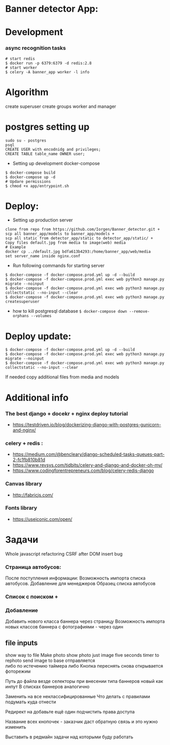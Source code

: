 # Banner detector App: 

# Development

### async recognition tasks
```
# start redis 
$ docker run -p 6379:6379 -d redis:2.8    
# start worker
$ celery -A banner_app worker -l info
```
 
# Algorithm 
create superuser
create groups worker and manager

# postgres setting up 
```
sudo su - postgres
psql
CREATE USER with encodnidg and privileges;
CREATE TABLE table_name OWNER user;
```

- Setting up development docker-compose
```
$ docker-compose build
$ docker-compose up -d
# Updare permissions 
$ chmod +x app/entrypoint.sh
```

# Deploy: 

- Setting up production server 
```
clone from repo from https://github.com/Iorgen/Banner_detector.git + 
scp all banner_app/models to banner_app/models + 
scp all static from detector_app/static to detector_app/static/ + 
Copy files default.jpg from media to image(web) media  
# Example 
docker cp ../default.jpg bdfa613b4293:/home/banner_app/web/media
set server_name inside nginx.conf 
```
- Run following commands for starting server 
```
$ docker-compose -f docker-compose.prod.yml up -d --build
$ docker-compose -f docker-compose.prod.yml exec web python3 manage.py migrate --noinput 
$ docker-compose -f docker-compose.prod.yml exec web python3 manage.py collectstatic --no-input --clear
$ docker-compose -f docker-compose.prod.yml exec web python3 manage.py createsuperuser
```

- how to kill postgresql database 
``
$ docker-compose down --remove-orphans --volumes
``
# Deploy update: 

```
$ docker-compose -f docker-compose.prod.yml up -d --build
$ docker-compose -f docker-compose.prod.yml exec web python3 manage.py migrate --noinput 
$ docker-compose -f docker-compose.prod.yml exec web python3 manage.py collectstatic --no-input --clear
```
If needed copy additional files from media and models
# Additional info 

### The best django + docekr + nginx deploy tutorial  
 - https://testdriven.io/blog/dockerizing-django-with-postgres-gunicorn-and-nginx/

### celery + redis  : 
 - https://medium.com/@bencleary/django-scheduled-tasks-queues-part-2-fc1fb810b81d 
 - https://www.revsys.com/tidbits/celery-and-django-and-docker-oh-my/
 - https://www.codingforentrepreneurs.com/blog/celery-redis-django

### Canvas library 
 - http://fabricjs.com/

### Fonts library 
 - https://useiconic.com/open/

# Задачи
Whole javascript refactoring
CSRF after DOM insert bug 

### Страница автобусов:

После поступления информации:
Возможность импорта списка автобусов. Добавление для менеджеров
Образец списка автобусов 

### Список с поиском + 

### Добавление 
Добавить нового класса баннера через страницу 
Возможность импорта новых классов баннера с фотографиями - через один 
## file inputs 
show way to file 
Make photo 
show photo just image 
five seconds timer to rephoto 
send image to base 
отправляется  
либо по истечению таймера 
либо 
Кнопка переснять 
снова открывается фоторежим 


Путь до файла везде 
селекторы при внесении типа баннеров новый как инпут 
В списках баннеров аналогично 

Заменить на все неклассифицированные 
Что делать с правилами подумать куда отнести 

Редирект на добавьте ещё один 
подчистить права доступа 

Название всех кнопочек - заказчик даст обратную связь и это нужно изменить

Выставить в редмайн задачи над которыми буду работать 
